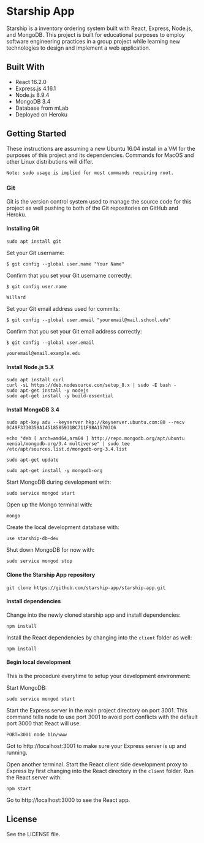 # Starship App

Starship is a inventory ordering system built with React, Express, Node.js, and MongoDB. This project is built for educational purposes to employ software engineering practices in a group project while learning new technologies to design and implement a web application.

## Built With

* React      16.2.0
* Express.js 4.16.1
* Node.js    8.9.4
* MongoDB    3.4
* Database from mLab
* Deployed on Heroku

## Getting Started

These instructions are assuming a new Ubuntu 16.04 install in a VM for the purposes of this project and its dependencies. Commands for MacOS and other Linux distributions will differ.

```
Note: sudo usage is implied for most commands requiring root.
```

### Git

Git is the version control system used to manage the source code for this project as well pushing to both of the Git repositories on GitHub and Heroku.

#### Installing Git

```
sudo apt install git
```

Set your Git username:

```
$ git config --global user.name "Your Name"
```

Confirm that you set your Git username correctly:

```
$ git config user.name

Willard
```

Set your Git email address used for commits:

```
$ git config --global user.email "youremail@mail.school.edu"
```

Confirm that you set your Git email address correctly:

```
$ git config --global user.email

youremail@email.example.edu
```

#### Install Node.js 5.X

```
sudo apt install curl
curl -sL https://deb.nodesource.com/setup_8.x | sudo -E bash -
sudo apt-get install -y nodejs
sudo apt-get install -y build-essential
```

#### Install MongoDB 3.4

```
sudo apt-key adv --keyserver hkp://keyserver.ubuntu.com:80 --recv 0C49F3730359A14518585931BC711F9BA15703C6
```
```
echo "deb [ arch=amd64,arm64 ] http://repo.mongodb.org/apt/ubuntu xenial/mongodb-org/3.4 multiverse" | sudo tee /etc/apt/sources.list.d/mongodb-org-3.4.list
```
```
sudo apt-get update
```
```
sudo apt-get install -y mongodb-org
```

Start MongoDB during development with:
```
sudo service mongod start
```

Open up the Mongo terminal with:
```
mongo
```

Create the local development database with:
```
use starship-db-dev
```

Shut down MongoDB for now with:
```
sudo service mongod stop
```

#### Clone the Starship App repository

```
git clone https://github.com/starship-app/starship-app.git
```

#### Install dependencies

Change into the newly cloned starship app and install dependencies:
```
npm install
```

Install the React dependencies by changing into the ``client`` folder as well:
```
npm install
```

#### Begin local development

This is the procedure everytime to setup your development environment:

Start MongoDB:
```
sudo service mongod start
```

Start the Express server in the main project directory on port 3001. This command tells node to use port 3001 to avoid port conflicts with the default port 3000 that React will use.
```
PORT=3001 node bin/www
```

Got to http://localhost:3001 to make sure your Express server is up and running.

Open another terminal. Start the React client side development proxy to Express by first changing into the React directory in the ``client`` folder. Run the React server with:

```
npm start
```

Go to http://localhost:3000 to see the React app.

## License

See the LICENSE file.

